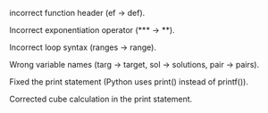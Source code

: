incorrect function header (ef → def).

Incorrect exponentiation operator (*** → **).

Incorrect loop syntax (ranges → range).

Wrong variable names (targ → target, sol → solutions, pair → pairs).

Fixed the print statement (Python uses print() instead of printf()).

Corrected cube calculation in the print statement.
